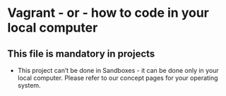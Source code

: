 # Vagrant - or - how to code in your local computer
## This file is mandatory in projects
* This project can’t be done in Sandboxes - it can be done only in your local computer. Please refer to our concept pages for your operating system.
